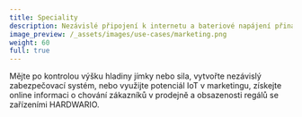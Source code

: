 ```yaml
---
title: Speciality
description: Nezávislé připojení k internetu a bateriové napájení přináší celou řadu nových možností a příležitostí k&nbsp;digitalizaci.
image_preview: /_assets/images/use-cases/marketing.png
weight: 60
full: true
---
```


Mějte po kontrolou výšku hladiny jímky nebo sila, vytvořte nezávislý zabezpečovací systém, nebo využijte potenciál IoT v marketingu, získejte online informaci o chování zákazníků v&nbsp;prodejně a&nbsp;obsazenosti regálů se zařízeními HARDWARIO.
